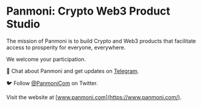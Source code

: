 # Panmoni: Crypto Web3 Product Studio

The mission of Panmoni is to build Crypto and Web3 products that facilitate access to prosperity for everyone, everywhere.

We welcome your participation.

💬 Chat about Panmoni and get updates on [Telegram](https://t.me/Panmoni).

🐦 Follow [@PanmoniCom](https://twitter.com/PanmoniCom) on Twitter.

Visit the website at [www.panmoni.com](https://www.panmoni.com/).
